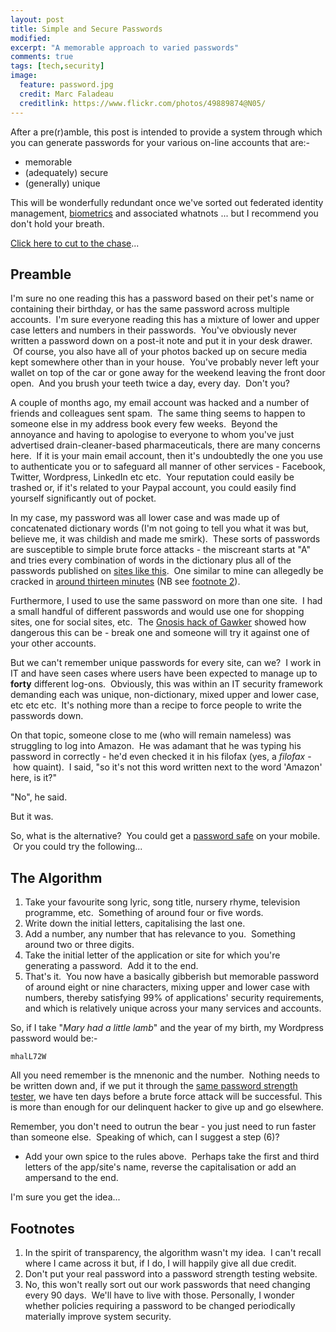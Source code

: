 ```yaml
---
layout: post
title: Simple and Secure Passwords
modified:
excerpt: "A memorable approach to varied passwords"
comments: true
tags: [tech,security]
image:
  feature: password.jpg
  credit: Marc Faladeau
  creditlink: https://www.flickr.com/photos/49889874@N05/
---
```



After a pre(r)amble, this post is intended to provide a system through which you can generate passwords for your various on-line accounts that are:-

* memorable
* (adequately) secure
* (generally) unique

This will be wonderfully redundant once we've sorted out federated identity management, [biometrics][biometrics] and associated whatnots ... but I recommend you don't hold your breath.

[Click here to cut to the chase](#the-algorithm)...

## Preamble

I'm sure no one reading this has a password based on their pet's name or containing their birthday, or has the same password across multiple accounts.  I'm sure everyone reading this has a mixture of lower and upper case letters and numbers in their passwords.  You've obviously never written a password down on a post-it note and put it in your desk drawer.  Of course, you also have all of your photos backed up on secure media kept somewhere other than in your house.  You've probably never left your wallet on top of the car or gone away for the weekend leaving the front door open.  And you brush your teeth twice a day, every day.  Don't you?

A couple of months ago, my email account was hacked and a number of friends and colleagues sent spam.  The same thing seems to happen to someone else in my address book every few weeks.  Beyond the annoyance and having to apologise to everyone to whom you've just advertised drain-cleaner-based pharmaceuticals, there are many concerns here.  If it is your main email account, then it's undoubtedly the one you use to authenticate you or to safeguard all manner of other services - Facebook, Twitter, Wordpress, LinkedIn etc etc.  Your reputation could easily be trashed or, if it's related to your Paypal account, you could easily find yourself significantly out of pocket.

In my case, my password was all lower case and was made up of concatenated dictionary words (I'm not going to tell you what it was but, believe me, it was childish and made me smirk).  These sorts of passwords are susceptible to simple brute force attacks - the miscreant starts at "A" and tries every combination of words in the dictionary plus all of the passwords published on [sites like this][passwordsite].  One similar to mine can allegedly be cracked in [around thirteen minutes][howsecureismypassword] (NB see [footnote 2](#footnotes)).

Furthermore, I used to use the same password on more than one site.  I had a small handful of different passwords and would use one for shopping sites, one for social sites, etc.  The [Gnosis hack of Gawker][gnosishack] showed how dangerous this can be - break one and someone will try it against one of your other accounts.

But we can't remember unique passwords for every site, can we?  I work in IT and have seen cases where users have been expected to manage up to **forty** different log-ons.  Obviously, this was within an IT security framework demanding each was unique, non-dictionary, mixed upper and lower case, etc etc etc.  It's nothing more than a recipe to force people to write the passwords down.

On that topic, someone close to me (who will remain nameless) was struggling to log into Amazon.  He was adamant that he was typing his password in correctly - he'd even checked it in his filofax (yes, a *filofax* - how quaint).  I said, "so it's not this word written next to the word 'Amazon' here, is it?"

"No", he said.

But it was.

So, what is the alternative?  You could get a [password safe][passwordsafe] on your mobile.  Or you could try the following...


## The Algorithm

1. Take your favourite song lyric, song title, nursery rhyme, television programme, etc.  Something of around four or five words.
2. Write down the initial letters, capitalising the last one.
3. Add a number, any number that has relevance to you.  Something around two or three digits.
4. Take the initial letter of the application or site for which you're generating a password.  Add it to the end.
5. That's it.  You now have a basically gibberish but memorable password of around eight or nine characters, mixing upper and lower case with numbers, thereby satisfying 99% of applications' security requirements, and which is relatively unique across your many services and accounts.

So, if I take "*Mary had a little lamb*" and the year of my birth, my Wordpress password would be:-

    mhalL72W

All you need remember is the mnenonic and the number.  Nothing needs to be written down and, if we put it through the [same password strength tester][howsecureismypassword], we have ten days before a brute force attack will be successful. This is more than enough for our delinquent hacker to give up and go elsewhere.

Remember, you don't need to outrun the bear - you just need to run faster than someone else.  Speaking of which, can I suggest a step (6)?

* Add your own spice to the rules above.  Perhaps take the first and third letters of the app/site's name, reverse the capitalisation or add an ampersand to the end.

I'm sure you get the idea...


## Footnotes

1. In the spirit of transparency, the algorithm wasn't my idea.  I can't recall where I came across it but, if I do, I will happily give all due credit.
2. Don't put your real password into a password strength testing website.
3. No, this won't really sort out our work passwords that need changing every 90 days.  We'll have to live with those.  Personally, I wonder whether policies requiring a password to be changed periodically materially improve system security.


[biometrics]: http://www.digitaltrends.com/mobile/ibm-forecasts-biometric-passwords-mind-reading-tech-for-2016/
[passwordsite]: http://vijayamfoundation.org/blueolivetech/slack/pass1
[howsecureismypassword]: http://howsecureismypassword.net/
[gnosishack]: http://www.itpro.co.uk/629401/gawker-passwords-pilfered-in-server-hack
[passwordsafe]: http://www.androidzoom.com/android_applications/password+safe
